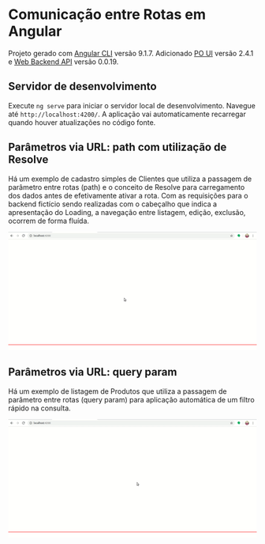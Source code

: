 # Comunicação entre Rotas em Angular

Projeto gerado com [Angular CLI](https://github.com/angular/angular-cli) versão 9.1.7.
Adicionado [PO UI](https://po-ui.io/) versão 2.4.1 e [Web Backend API](https://www.npmjs.com/package/web-backend-api) versão 0.0.19.

## Servidor de desenvolvimento

Execute `ng serve` para iniciar o servidor local de desenvolvimento. Navegue até `http://localhost:4200/`. A aplicação vai automaticamente recarregar quando houver atualizações no código fonte.

## Parâmetros via URL: path com utilização de Resolve

Há um exemplo de cadastro simples de Clientes que utiliza a passagem de parâmetro entre rotas (path) e o conceito de Resolve para carregamento dos dados antes de efetivamente ativar a rota. Com as requisições para o backend fictício sendo realizadas com o cabeçalho que indica a apresentação do Loading, a navegação entre listagem, edição, exclusão, ocorrem de forma fluída.

![Cliente Resolve](docs/resolve.gif)

## Parâmetros via URL: query param

Há um exemplo de listagem de Produtos que utiliza a passagem de parâmetro entre rotas (query param) para aplicação automática de um filtro rápido na consulta.

![Produto QueryParam](docs/query-param.gif)